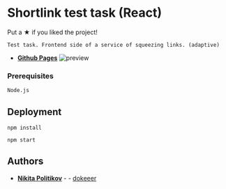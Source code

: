 # Shortlink test task (React) 
Put a ★ if you liked the project!
```
Test task. Frontend side of a service of squeezing links. (adaptive)
```
* **[Github Pages](https://dokeeer.github.io/weather-project/)** 
![preview](https://user-images.githubusercontent.com/88163502/188284356-bcef08e3-0b9f-4b10-adff-5437a64ed552.gif)


### Prerequisites


```
Node.js
```

## Deployment

```
npm install
```
```
npm start
```

## Authors

* **[Nikita Politikov](https://vk.com/nikitapolitikov)** -  - [dokeeer](https://github.com/dokeeer)
